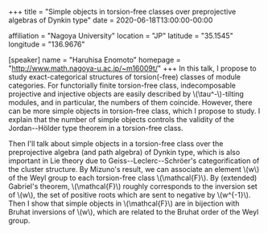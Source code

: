 +++
title = "Simple objects in torsion-free classes over preprojective algebras of Dynkin type"
date = 2020-06-18T13:00:00-00:00

affiliation = "Nagoya University"
location = "JP"
latitude = "35.1545"
longitude = "136.9676"

[speaker]
  name = "Haruhisa Enomoto"
  homepage = "http://www.math.nagoya-u.ac.jp/~m16009t/"
+++
In this talk, I propose to study exact-categorical structures of torsion(-free)
classes of module categories. For functorially finite torsion-free class,
indecomposable projective and injective objects are easily described by
\\(\tau^-\\)-tilting modules, and in particular, the numbers of them coincide.
However, there can be more simple objects in torsion-free class, which I propose
to study. I explain that the number of simple objects controls the validity of
the Jordan--Hölder type theorem in a torsion-free class.

Then I'll talk about simple objects in a torsion-free class over the
preprojective algebra (and path algebra) of Dynkin type, which is also important
in Lie theory due to Geiss--Leclerc--Schröer's categorification of the cluster
structure. By Mizuno's result, we can associate an element \\(w\\) of the Weyl group
to each torsion-free class \\(\mathcal{F}\\). By (extended) Gabriel's theorem,
\\(\mathcal{F}\\) roughly corresponds to the inversion set of \\(w\\), the set of
positive roots which are sent to negative by  \\(w^{-1}\\). Then I show that simple
objects in \\(\mathcal{F}\\) are in bijection with Bruhat inversions of \\(w\\), which
are related to the Bruhat order of the Weyl group.
